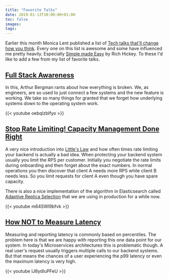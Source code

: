 ```yaml
---
title: "Favorite Talks"
date: 2019-01-13T10:00:00+01:00
toc: false
images:
tags:
---
```


Earlier this month Monica Lent published a list of
[Tech talks that'll change how you think][0]. Every one on this list is awesome
and some have influenced me pretty heavily. Especially [Simple made Easy][3] by
Rich Hickey. To these I'd like to add a few from my list of favorite talks.

## [Full Stack Awareness][1]

In this, Arthur Bergman rants about how everything is broken. We, as engineers,
are so used to just connect a few systems and the new feature is working. We
take so many things for granted that we forget how underlying systems down to
the operating system work.

{{< youtube oebqlzblfyo >}}

## [Stop Rate Limiting! Capacity Management Done Right][2]

A very nice introduction into [Little's Law][5] and how often times rate
limiting your backend is actually a bad idea. When protecting your backend
system usually you limit the RPS per customer. Initially you negotiate the rate
limits during onboarding and then forget about the exact numbers. In normal
operations you then discover that client A needs more RPS while client B needs
less. So you limit requests for client A even though you have spare capacity.

There is also a nice implementation of the algorithm in Elasticsearch called
[Adaptive Replica Selection][6] that we are using in production for a while now.

{{< youtube m64SWl9bfvk >}}

## [How NOT to Measure Latency][4]

Measuring and reporting latency is commonly based on percentiles. The problem
here is that we are happy with reporting this one data point for our system.
In today's Microservices architectures this is problematic though. A real user's
request usually triggers multiple calls to our backend systems. But that means
the chances of a user experiencing the p99 latency or even the maximum latency
is very high.

{{< youtube lJ8ydIuPFeU >}}

[0]: https://monicalent.com/blog/2019/01/01/favorite-programming-talks/
[1]: https://youtu.be/oebqlzblfyo
[2]: https://youtu.be/m64SWl9bfvk
[3]: https://www.infoq.com/presentations/Simple-Made-Easy
[4]: https://youtu.be/lJ8ydIuPFeU
[5]: https://en.wikipedia.org/wiki/Little%27s_law
[6]: https://www.elastic.co/blog/improving-response-latency-in-elasticsearch-with-adaptive-replica-selection
